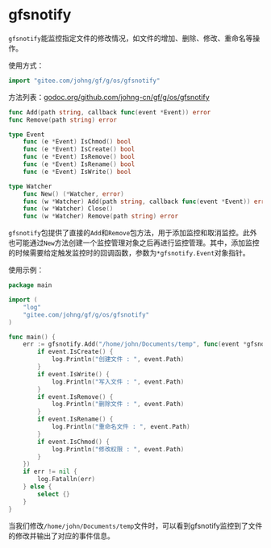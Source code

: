 
# gfsnotify

`gfsnotify`能监控指定文件的修改情况，如文件的增加、删除、修改、重命名等操作。

使用方式：
```go
import "gitee.com/johng/gf/g/os/gfsnotify"
```

方法列表：[godoc.org/github.com/johng-cn/gf/g/os/gfsnotify](https://godoc.org/github.com/johng-cn/gf/g/os/gfsnotify)
```go
func Add(path string, callback func(event *Event)) error
func Remove(path string) error

type Event
    func (e *Event) IsChmod() bool
    func (e *Event) IsCreate() bool
    func (e *Event) IsRemove() bool
    func (e *Event) IsRename() bool
    func (e *Event) IsWrite() bool

type Watcher
    func New() (*Watcher, error)
    func (w *Watcher) Add(path string, callback func(event *Event)) error
    func (w *Watcher) Close()
    func (w *Watcher) Remove(path string) error
```

`gfsnotify`包提供了直接的```Add```和```Remove```包方法，用于添加监控和取消监控。此外也可能通过```New```方法创建一个监控管理对象之后再进行监控管理。其中，添加监控的时候需要给定触发监控时的回调函数，参数为```*gfsnotify.Event```对象指针。

使用示例：
```go
package main

import (
    "log"
    "gitee.com/johng/gf/g/os/gfsnotify"
)

func main() {
    err := gfsnotify.Add("/home/john/Documents/temp", func(event *gfsnotify.Event) {
        if event.IsCreate() {
            log.Println("创建文件 : ", event.Path)
        }
        if event.IsWrite() {
            log.Println("写入文件 : ", event.Path)
        }
        if event.IsRemove() {
            log.Println("删除文件 : ", event.Path)
        }
        if event.IsRename() {
            log.Println("重命名文件 : ", event.Path)
        }
        if event.IsChmod() {
            log.Println("修改权限 : ", event.Path)
        }
    })
    if err != nil {
        log.Fatalln(err)
    } else {
        select {}
    }
}
```
当我们修改```/home/john/Documents/temp```文件时，可以看到gfsnotify监控到了文件的修改并输出了对应的事件信息。
